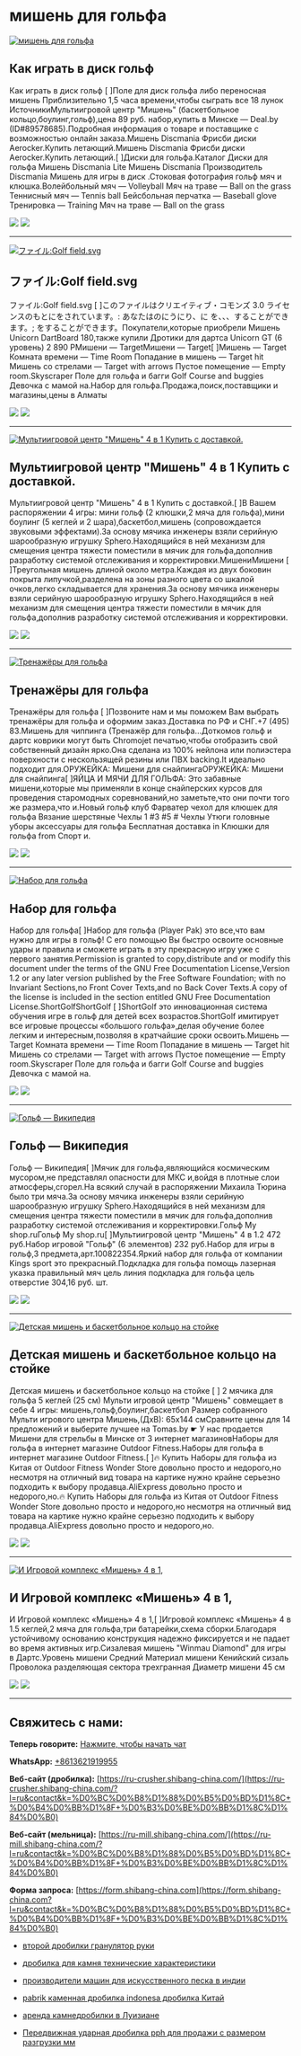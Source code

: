 # мишень для гольфа

<a href="https://swt.shibang-china.com/?l=ru&img&k=%D0%BC%D0%B8%D1%88%D0%B5%D0%BD%D1%8C+%D0%B4%D0%BB%D1%8F+%D0%B3%D0%BE%D0%BB%D1%8C%D1%84%D0%B0" target="_blank">![мишень для гольфа](http://static.shibang-china.com/all-800x300/330.jpg)</a>

## Как играть в диск гольф
Как играть в диск гольф [ ]Поле для диск гольфа либо переносная мишень Приблизительно 1,5 часа времени,чтобы сыграть все 18 лунок ИсточникиМультиигровой центр &quot;Мишень&quot; (баскетбольное кольцо,боулинг,гольф),цена 89 руб. набор,купить в Минске — Deal.by (ID#89578685).Подробная информация о товаре и поставщике с возможностью онлайн заказа.Мишень Discmania Фрисби диски Aerocker.Купить летающий.Мишень Discmania Фрисби диски Aerocker.Купить летающий.[ ]Диски для гольфа.Каталог Диски для гольфа Мишень Discmania Lite Мишень Discmania Производитель Discmania Мишень для игры в диск .Стоковая фотография гольф мяч и клюшка.Волейбольный мяч — Volleyball Мяч на траве — Ball on the grass Теннисный мяч — Tennis ball Бейсбольная перчатка — Baseball glove Тренировка — Training Мяч на траве — Ball on the grass


<a href="https://whatsapp.shibangsoft.com/WhatsApp.php" target="_blank" title="WhatsApp">![](http://static.shibang-china.com/icon/whatsapp.png)</a> <a href="https://swt.shibang-china.com/?l=ru&icon&k=%D0%BC%D0%B8%D1%88%D0%B5%D0%BD%D1%8C+%D0%B4%D0%BB%D1%8F+%D0%B3%D0%BE%D0%BB%D1%8C%D1%84%D0%B0" target="_blank">![](http://static.shibang-china.com/icon/chat-ru.png)</a>

---

<a href="https://swt.shibang-china.com/?l=ru&img&k=%D0%BC%D0%B8%D1%88%D0%B5%D0%BD%D1%8C+%D0%B4%D0%BB%D1%8F+%D0%B3%D0%BE%D0%BB%D1%8C%D1%84%D0%B0" target="_blank">![ファイル:Golf field.svg](http://static.shibang-china.com/all-800x300/568.jpg)</a>

## ファイル:Golf field.svg
ファイル:Golf field.svg [ ]このファイルはクリエイティブ・コモンズ 3.0 ライセンスのもとにをされています。: あなたはのにうにり、に を、、、することができます。; をすることができます。Покупатели,которые приобрели Мишень Unicorn DartBoard 180,также купили Дротики для дартса Unicorn GT (6 уровень) 2 890 РМишени — TargetМишени — Target[ ]Мишень — Target Комната времени — Time Room Попадание в мишень — Target hit Мишень со стрелами — Target with arrows Пустое помещение — Еmpty room.Skyscraper Поле для гольфа и багги Golf Course and buggies Девочка с мамой на.Набор для гольфа.Продажа,поиск,поставщики и магазины,цены в Алматы


<a href="https://whatsapp.shibangsoft.com/WhatsApp.php" target="_blank" title="WhatsApp">![](http://static.shibang-china.com/icon/whatsapp.png)</a> <a href="https://swt.shibang-china.com/?l=ru&icon&k=%D0%BC%D0%B8%D1%88%D0%B5%D0%BD%D1%8C+%D0%B4%D0%BB%D1%8F+%D0%B3%D0%BE%D0%BB%D1%8C%D1%84%D0%B0" target="_blank">![](http://static.shibang-china.com/icon/chat-ru.png)</a>

---

<a href="https://swt.shibang-china.com/?l=ru&img&k=%D0%BC%D0%B8%D1%88%D0%B5%D0%BD%D1%8C+%D0%B4%D0%BB%D1%8F+%D0%B3%D0%BE%D0%BB%D1%8C%D1%84%D0%B0" target="_blank">![Мультиигровой центр &quot;Мишень&quot; 4 в 1 Купить с доставкой.](http://static.shibang-china.com/all-800x300/916.jpg)</a>

## Мультиигровой центр &quot;Мишень&quot; 4 в 1 Купить с доставкой.
Мультиигровой центр &quot;Мишень&quot; 4 в 1 Купить с доставкой.[ ]В Вашем распоряжении 4 игры: мини гольф (2 клюшки,2 мяча для гольфа),мини боулинг (5 кеглей и 2 шара),баскетбол,мишень (сопровождается звуковыми эффектами).За основу мячика инженеры взяли серийную шарообразную игрушку Sphero.Находящийся в ней механизм для смещения центра тяжести поместили в мячик для гольфа,дополнив разработку системой отслеживания и корректировки.МишениМишени [ ]Треугольная мишень длиной около метра.Каждая из двух боковин покрыта липучкой,разделена на зоны разного цвета со шкалой очков,легко складывается для хранения.За основу мячика инженеры взяли серийную шарообразную игрушку Sphero.Находящийся в ней механизм для смещения центра тяжести поместили в мячик для гольфа,дополнив разработку системой отслеживания и корректировки.


<a href="https://whatsapp.shibangsoft.com/WhatsApp.php" target="_blank" title="WhatsApp">![](http://static.shibang-china.com/icon/whatsapp.png)</a> <a href="https://swt.shibang-china.com/?l=ru&icon&k=%D0%BC%D0%B8%D1%88%D0%B5%D0%BD%D1%8C+%D0%B4%D0%BB%D1%8F+%D0%B3%D0%BE%D0%BB%D1%8C%D1%84%D0%B0" target="_blank">![](http://static.shibang-china.com/icon/chat-ru.png)</a>

---

<a href="https://swt.shibang-china.com/?l=ru&img&k=%D0%BC%D0%B8%D1%88%D0%B5%D0%BD%D1%8C+%D0%B4%D0%BB%D1%8F+%D0%B3%D0%BE%D0%BB%D1%8C%D1%84%D0%B0" target="_blank">![Тренажёры для гольфа](http://static.shibang-china.com/all-800x300/1247.jpg)</a>

## Тренажёры для гольфа
Тренажёры для гольфа [ ]Позвоните нам и мы поможем Вам выбрать тренажёры для гольфа и оформим заказ.Доставка по РФ и СНГ.+7 (495) 83.Мишень для чиппинга (Тренажёр для гольфа…Доткомов гольф и дартс коврики могут быть Chromojet печатью,чтобы отобразить свой собственный дизайн ярко.Она сделана из 100% нейлона или полиэстера поверхности с нескользящей резины или ПВХ backing.It идеально подходит для.ОРУЖЕЙКА: Мишени для снайпингаОРУЖЕЙКА: Мишени для снайпинга[ ]ЯЙЦА И МЯЧИ ДЛЯ ГОЛЬФА: Это забавные мишени,которые мы применяли в конце снайперских курсов для проведения старомодных соревнований,но заметьте,что они почти того же размера,что и.Новый гольф клуб Фарватер чехол для клюшек для гольфа Вязание шерстяные Чехлы 1 #3 #5 # Чехлы Утюги головные уборы аксессуары для гольфа Бесплатная доставка in Клюшки для гольфа from Спорт и.


<a href="https://whatsapp.shibangsoft.com/WhatsApp.php" target="_blank" title="WhatsApp">![](http://static.shibang-china.com/icon/whatsapp.png)</a> <a href="https://swt.shibang-china.com/?l=ru&icon&k=%D0%BC%D0%B8%D1%88%D0%B5%D0%BD%D1%8C+%D0%B4%D0%BB%D1%8F+%D0%B3%D0%BE%D0%BB%D1%8C%D1%84%D0%B0" target="_blank">![](http://static.shibang-china.com/icon/chat-ru.png)</a>

---

<a href="https://swt.shibang-china.com/?l=ru&img&k=%D0%BC%D0%B8%D1%88%D0%B5%D0%BD%D1%8C+%D0%B4%D0%BB%D1%8F+%D0%B3%D0%BE%D0%BB%D1%8C%D1%84%D0%B0" target="_blank">![Набор для гольфа](http://static.shibang-china.com/all-800x300/910.jpg)</a>

## Набор для гольфа
Набор для гольфа[ ]Набор для гольфа (Player Pak) это все,что вам нужно для игры в гольф! С его помощью Вы быстро освоите основные удары и правила и сможете играть в эту прекрасную игру уже с первого занятия.Permission is granted to copy,distribute and or modify this document under the terms of the GNU Free Documentation License,Version 1.2 or any later version published by the Free Software Foundation; with no Invariant Sections,no Front Cover Texts,and no Back Cover Texts.A copy of the license is included in the section entitled GNU Free Documentation License.ShortGolfShortGolf [ ]ShortGolf это инновационная система обучения игре в гольф для детей всех возрастов.ShortGolf имитирует все игровые процессы &#171;большого гольфа&#187;,делая обучение более легким и интересным,позволяя в кратчайшие сроки освоить.Мишень — Target Комната времени — Time Room Попадание в мишень — Target hit Мишень со стрелами — Target with arrows Пустое помещение — Еmpty room.Skyscraper Поле для гольфа и багги Golf Course and buggies Девочка с мамой на.


<a href="https://whatsapp.shibangsoft.com/WhatsApp.php" target="_blank" title="WhatsApp">![](http://static.shibang-china.com/icon/whatsapp.png)</a> <a href="https://swt.shibang-china.com/?l=ru&icon&k=%D0%BC%D0%B8%D1%88%D0%B5%D0%BD%D1%8C+%D0%B4%D0%BB%D1%8F+%D0%B3%D0%BE%D0%BB%D1%8C%D1%84%D0%B0" target="_blank">![](http://static.shibang-china.com/icon/chat-ru.png)</a>

---

<a href="https://swt.shibang-china.com/?l=ru&img&k=%D0%BC%D0%B8%D1%88%D0%B5%D0%BD%D1%8C+%D0%B4%D0%BB%D1%8F+%D0%B3%D0%BE%D0%BB%D1%8C%D1%84%D0%B0" target="_blank">![Гольф — Википедия](http://static.shibang-china.com/all-800x300/985.jpg)</a>

## Гольф — Википедия
Гольф — Википедия[ ]Мячик для гольфа,являющийся космическим мусором,не представлял опасности для МКС и,войдя в плотные слои атмосферы,сгорел.На всякий случай в распоряжении Михаила Тюрина было три мяча.За основу мячика инженеры взяли серийную шарообразную игрушку Sphero.Находящийся в ней механизм для смещения центра тяжести поместили в мячик для гольфа,дополнив разработку системой отслеживания и корректировки.Гольф My shop.ruГольф My shop.ru[ ]Мультиигровой центр &quot;Мишень&quot; 4 в 1.2 472 руб.Набор игровой &quot;Гольф&quot; (6 элементов) 232 руб.Набор для игры в гольф,3 предмета,арт.100822354.Яркий набор для гольфа от компании Kings sport это прекрасный.Подкладка для гольфа помощь лазерная указка правильный мяч цель линия подкладка для гольфа цель отверстие 304,16 руб. шт.


<a href="https://whatsapp.shibangsoft.com/WhatsApp.php" target="_blank" title="WhatsApp">![](http://static.shibang-china.com/icon/whatsapp.png)</a> <a href="https://swt.shibang-china.com/?l=ru&icon&k=%D0%BC%D0%B8%D1%88%D0%B5%D0%BD%D1%8C+%D0%B4%D0%BB%D1%8F+%D0%B3%D0%BE%D0%BB%D1%8C%D1%84%D0%B0" target="_blank">![](http://static.shibang-china.com/icon/chat-ru.png)</a>

---

<a href="https://swt.shibang-china.com/?l=ru&img&k=%D0%BC%D0%B8%D1%88%D0%B5%D0%BD%D1%8C+%D0%B4%D0%BB%D1%8F+%D0%B3%D0%BE%D0%BB%D1%8C%D1%84%D0%B0" target="_blank">![Детская мишень и баскетбольное кольцо на стойке](http://static.shibang-china.com/all-800x300/101.jpg)</a>

## Детская мишень и баскетбольное кольцо на стойке
Детская мишень и баскетбольное кольцо на стойке [ ] 2 мячика для гольфа 5 кеглей (25 см) Мульти игровой центр &quot;Мишень&quot; совмещает в себе 4 игры: мишень,гольф,боулинг,баскетбол Размер собранного Мульти игрового центра Мишень,(ДxВ): 65x144 смСравните цены для 14 предложений и выберите лучшее на Tomas.by ☛ У нас продается Мишени для стрельбы в Минске от 3 интернет магазиновНаборы для гольфа в интернет магазине Outdoor Fitness.Наборы для гольфа в интернет магазине Outdoor Fitness.[ ]🔥 Купить Наборы для гольфа из Китая от Outdoor Fitness Wonder Store довольно просто и недорого,но несмотря на отличный вид товара на картике нужно крайне серьезно подходить к выбору продавца.AliExpress довольно просто и недорого,но.🔥 Купить Наборы для гольфа из Китая от Outdoor Fitness Wonder Store довольно просто и недорого,но несмотря на отличный вид товара на картике нужно крайне серьезно подходить к выбору продавца.AliExpress довольно просто и недорого,но.


<a href="https://whatsapp.shibangsoft.com/WhatsApp.php" target="_blank" title="WhatsApp">![](http://static.shibang-china.com/icon/whatsapp.png)</a> <a href="https://swt.shibang-china.com/?l=ru&icon&k=%D0%BC%D0%B8%D1%88%D0%B5%D0%BD%D1%8C+%D0%B4%D0%BB%D1%8F+%D0%B3%D0%BE%D0%BB%D1%8C%D1%84%D0%B0" target="_blank">![](http://static.shibang-china.com/icon/chat-ru.png)</a>

---

<a href="https://swt.shibang-china.com/?l=ru&img&k=%D0%BC%D0%B8%D1%88%D0%B5%D0%BD%D1%8C+%D0%B4%D0%BB%D1%8F+%D0%B3%D0%BE%D0%BB%D1%8C%D1%84%D0%B0" target="_blank">![И Игровой комплекс &#171;Мишень&#187; 4 в 1,](http://static.shibang-china.com/all-800x300/621.jpg)</a>

## И Игровой комплекс &#171;Мишень&#187; 4 в 1,
И Игровой комплекс &#171;Мишень&#187; 4 в 1,[ ]Игровой комплекс &#171;Мишень&#187; 4 в 1.5 кеглей,2 мяча для гольфа,три батарейки,схема сборки.Благодаря устойчивому основанию конструкция надежно фиксируется и не падает во время активных игр.Сизалевая мишень &quot;Winmau Diamond&quot; для игры в Дартс.Уровень мишени Средний Материал мишени Кенийский сизаль Проволока разделяющая сектора трехгранная Диаметр мишени 45 см

<a href="https://whatsapp.shibangsoft.com/WhatsApp.php" target="_blank" title="WhatsApp">![](http://static.shibang-china.com/icon/whatsapp.png)</a> <a href="https://swt.shibang-china.com/?l=ru&icon&k=%D0%BC%D0%B8%D1%88%D0%B5%D0%BD%D1%8C+%D0%B4%D0%BB%D1%8F+%D0%B3%D0%BE%D0%BB%D1%8C%D1%84%D0%B0" target="_blank">![](http://static.shibang-china.com/icon/chat-ru.png)</a>

---
## Свяжитесь с нами:

**Теперь говорите:** [Нажмите, чтобы начать чат](https://swt.shibang-china.com?l=ru&contact&k=%D0%BC%D0%B8%D1%88%D0%B5%D0%BD%D1%8C+%D0%B4%D0%BB%D1%8F+%D0%B3%D0%BE%D0%BB%D1%8C%D1%84%D0%B0)

**WhatsApp:**  [+8613621919955](https://whatsapp.shibangsoft.com/WhatsApp.php)

**Веб-сайт (дробилка):** [https://ru-crusher.shibang-china.com/](https://ru-crusher.shibang-china.com/?l=ru&contact&k=%D0%BC%D0%B8%D1%88%D0%B5%D0%BD%D1%8C+%D0%B4%D0%BB%D1%8F+%D0%B3%D0%BE%D0%BB%D1%8C%D1%84%D0%B0)

**Веб-сайт (мельница):** [https://ru-mill.shibang-china.com/](https://ru-mill.shibang-china.com/?l=ru&contact&k=%D0%BC%D0%B8%D1%88%D0%B5%D0%BD%D1%8C+%D0%B4%D0%BB%D1%8F+%D0%B3%D0%BE%D0%BB%D1%8C%D1%84%D0%B0)

**Форма запроса:** [https://form.shibang-china.com](https://form.shibang-china.com?l=ru&contact&k=%D0%BC%D0%B8%D1%88%D0%B5%D0%BD%D1%8C+%D0%B4%D0%BB%D1%8F+%D0%B3%D0%BE%D0%BB%D1%8C%D1%84%D0%B0)

* [второй дробилки гранулятор руки](../108/%D0%B2%D1%82%D0%BE%D1%80%D0%BE%D0%B9%20%D0%B4%D1%80%D0%BE%D0%B1%D0%B8%D0%BB%D0%BA%D0%B8%20%D0%B3%D1%80%D0%B0%D0%BD%D1%83%D0%BB%D1%8F%D1%82%D0%BE%D1%80%20%D1%80%D1%83%D0%BA%D0%B8.md)

* [дробилка для камня технические характеристики](../114/%D0%B4%D1%80%D0%BE%D0%B1%D0%B8%D0%BB%D0%BA%D0%B0%20%D0%B4%D0%BB%D1%8F%20%D0%BA%D0%B0%D0%BC%D0%BD%D1%8F%20%D1%82%D0%B5%D1%85%D0%BD%D0%B8%D1%87%D0%B5%D1%81%D0%BA%D0%B8%D0%B5%20%D1%85%D0%B0%D1%80%D0%B0%D0%BA%D1%82%D0%B5%D1%80%D0%B8%D1%81%D1%82%D0%B8%D0%BA%D0%B8.md)

* [производители машин для искусственного песка в индии](../109/%D0%BF%D1%80%D0%BE%D0%B8%D0%B7%D0%B2%D0%BE%D0%B4%D0%B8%D1%82%D0%B5%D0%BB%D0%B8%20%D0%BC%D0%B0%D1%88%D0%B8%D0%BD%20%D0%B4%D0%BB%D1%8F%20%D0%B8%D1%81%D0%BA%D1%83%D1%81%D1%81%D1%82%D0%B2%D0%B5%D0%BD%D0%BD%D0%BE%D0%B3%D0%BE%20%D0%BF%D0%B5%D1%81%D0%BA%D0%B0%20%D0%B2%20%D0%B8%D0%BD%D0%B4%D0%B8%D0%B8.md)

* [pabrik каменная дробилка indonesa дробилка Китай](../110/pabrik%20%D0%BA%D0%B0%D0%BC%D0%B5%D0%BD%D0%BD%D0%B0%D1%8F%20%D0%B4%D1%80%D0%BE%D0%B1%D0%B8%D0%BB%D0%BA%D0%B0%20indonesa%20%D0%B4%D1%80%D0%BE%D0%B1%D0%B8%D0%BB%D0%BA%D0%B0%20%D0%9A%D0%B8%D1%82%D0%B0%D0%B9.md)

* [аренда камнедробилки в Луизиане](../117/%D0%B0%D1%80%D0%B5%D0%BD%D0%B4%D0%B0%20%D0%BA%D0%B0%D0%BC%D0%BD%D0%B5%D0%B4%D1%80%D0%BE%D0%B1%D0%B8%D0%BB%D0%BA%D0%B8%20%D0%B2%20%D0%9B%D1%83%D0%B8%D0%B7%D0%B8%D0%B0%D0%BD%D0%B5.md)

* [Передвижная ударная дробилка pph для продажи с размером разгрузки мм](../115/%D0%9F%D0%B5%D1%80%D0%B5%D0%B4%D0%B2%D0%B8%D0%B6%D0%BD%D0%B0%D1%8F%20%D1%83%D0%B4%D0%B0%D1%80%D0%BD%D0%B0%D1%8F%20%D0%B4%D1%80%D0%BE%D0%B1%D0%B8%D0%BB%D0%BA%D0%B0%20pph%20%D0%B4%D0%BB%D1%8F%20%D0%BF%D1%80%D0%BE%D0%B4%D0%B0%D0%B6%D0%B8%20%D1%81%20%D1%80%D0%B0%D0%B7%D0%BC%D0%B5%D1%80%D0%BE%D0%BC%20%D1%80%D0%B0%D0%B7%D0%B3%D1%80%D1%83%D0%B7%D0%BA%D0%B8%20%D0%BC%D0%BC.md)